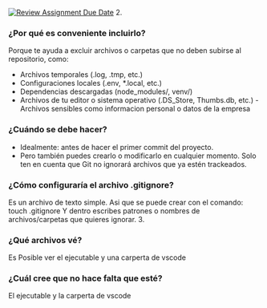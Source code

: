 [![Review Assignment Due Date](https://classroom.github.com/assets/deadline-readme-button-22041afd0340ce965d47ae6ef1cefeee28c7c493a6346c4f15d667ab976d596c.svg)](https://classroom.github.com/a/kl-E8VQf)
2. 
### ¿Por qué es conveniente incluirlo?
Porque te ayuda a excluir archivos o carpetas que no deben subirse al repositorio, como:
- Archivos temporales (.log, .tmp, etc.)
- Configuraciones locales (.env, *.local, etc.)
- Dependencias descargadas (node_modules/, venv/)
- Archivos de tu editor o sistema operativo (.DS_Store, Thumbs.db, etc.)
-Archivos sensibles como informacion personal o datos de la empresa 
### ¿Cuándo se debe hacer? 
- Idealmente: antes de hacer el primer commit del proyecto.
- Pero también puedes crearlo o modificarlo en cualquier momento. Solo ten en cuenta que Git no ignorará archivos que ya estén trackeados.
### ¿Cómo configuraría el archivo .gitignore?
Es un archivo de texto simple. Asi que se puede crear con el comando: touch .gitignore
Y dentro escribes patrones o nombres de archivos/carpetas que quieres ignorar.
3. 
### ¿Qué archivos vé?
Es Posible ver el ejecutable y una carperta de vscode 
### ¿Cuál cree que no hace falta que esté?
El ejecutable y la carperta de vscode
